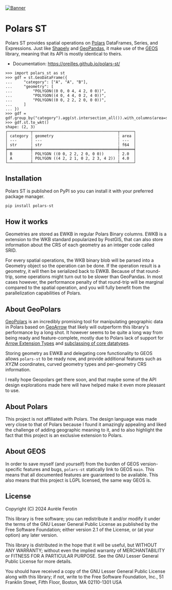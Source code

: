 [![Banner](https://raw.githubusercontent.com/Oreilles/polars-st/main/assets/banner.svg)](#)

# Polars ST

Polars ST provides spatial operations on [Polars](https://github.com/pola-rs/polars) DataFrames, Series, and Expressions. Just like [Shapely](https://github.com/shapely/shapely/) and [GeoPandas](https://github.com/geopandas/geopandas), it make use of the [GEOS](https://github.com/libgeos/geos) library, meaning that its API is mostly identical to theirs.

* Documentation: https://oreilles.github.io/polars-st/

```pycon
>>> import polars_st as st
>>> gdf = st.GeoDataFrame({
...     "category": ["A", "A", "B"],
...     "geometry": [
...         "POLYGON((0 0, 0 4, 4 2, 0 0))",
...         "POLYGON((4 0, 4 4, 0 2, 4 0))",
...         "POLYGON((0 0, 2 2, 2 0, 0 0))",
...     ]
... })
>>> gdf = gdf.group_by("category").agg(st.intersection_all()).with_columns(area=st.area())
>>> gdf.st.to_wkt()
shape: (2, 3)
┌──────────┬─────────────────────────────────────┬──────┐
│ category ┆ geometry                            ┆ area │
│ ---      ┆ ---                                 ┆ ---  │
│ str      ┆ str                                 ┆ f64  │
╞══════════╪═════════════════════════════════════╪══════╡
│ B        ┆ POLYGON ((0 0, 2 2, 2 0, 0 0))      ┆ 2.0  │
│ A        ┆ POLYGON ((4 2, 2 1, 0 2, 2 3, 4 2)) ┆ 4.0  │
└──────────┴─────────────────────────────────────┴──────┘
```

## Installation

Polars ST is published on PyPI so you can install it with your preferred package manager.

```sh
pip install polars-st
```

## How it works

Geometries are stored as EWKB in regular Polars Binary columns. EWKB is a extension to the WKB standard popularized by PostGIS, that can also store information about the CRS of each geometry as an integer code called SRID.

For every spatial operations, the WKB binary blob will be parsed into a Geometry object so the operation can be done. If the operation result is a geometry, it will then be serialized back to EWKB. Because of that round-trip, some operations might turn out to be slower than GeoPandas. In most cases however, the performance penalty of that round-trip will be marginal compared to the spatial operation, and you will fully benefit from the parallelization capabilities of Polars.


## About GeoPolars

[GeoPolars](https://github.com/geopolars/geopolars) is an incredibly promising tool for manipulating geographic data in Polars based on [GeoArrow](https://github.com/geoarrow/geoarrow) that likely will outperform this library's performance by a long shot. It however seems to be quite a long way from being ready and feature-complete, mostly due to Polars lack of support for [Arrow Extension Types](https://github.com/pola-rs/polars/issues/9112) and [subclassing of core datatypes](https://github.com/pola-rs/polars/issues/2846#issuecomment-1711799869).

Storing geometry as EWKB and delegating core functionality to GEOS allows `polars-st` to be ready now, and provide additional features such as XYZM coordinates, curved geometry types and per-geometry CRS information.

I really hope Geopolars get there soon, and that maybe some of the API design explorations made here will have helped make it even more pleasant to use.

## About Polars

This project is not affiliated with Polars. The design language was made very close to that of Polars because I found it amazingly appealing and liked the challenge of adding geographic meaning to it, and to also highlight the fact that this project is an exclusive extension to Polars.


## About GEOS

In order to save myself (and yourself) from the burden of GEOS version-specific features and bugs, `polars-st` statically link to GEOS `main`. This means that all documented features are guaranteed to be available. This also means that this project is LGPL licensed, the same way GEOS is.

## License

Copyright (C) 2024  Aurèle Ferotin

This library is free software; you can redistribute it and/or
modify it under the terms of the GNU Lesser General Public
License as published by the Free Software Foundation; either
version 2.1 of the License, or (at your option) any later version.

This library is distributed in the hope that it will be useful,
but WITHOUT ANY WARRANTY; without even the implied warranty of
MERCHANTABILITY or FITNESS FOR A PARTICULAR PURPOSE.  See the GNU
Lesser General Public License for more details.

You should have received a copy of the GNU Lesser General Public
License along with this library; if not, write to the Free Software
Foundation, Inc., 51 Franklin Street, Fifth Floor, Boston, MA  02110-1301
USA
